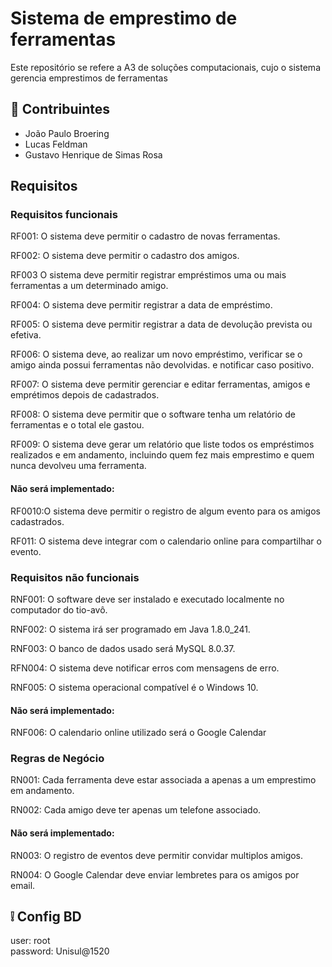# Sistema de emprestimo de ferramentas
Este repositório se refere a A3 de soluções computacionais, cujo o sistema gerencia emprestimos de ferramentas

## :construction_worker: Contribuintes
- João Paulo Broering
- Lucas Feldman
- Gustavo Henrique de Simas Rosa

## Requisitos
### Requisitos funcionais

RF001: O sistema deve permitir o cadastro de novas ferramentas.

RF002: O sistema deve permitir o cadastro dos amigos.

RF003 O sistema deve permitir registrar empréstimos uma ou mais ferramentas a um determinado amigo.

RF004: O sistema deve permitir registrar a data de empréstimo.

RF005: O sistema deve permitir registrar a data de devolução prevista ou efetiva.

RF006: O sistema deve, ao realizar um novo empréstimo, verificar se o amigo ainda possui ferramentas não devolvidas.
e notificar caso positivo.

RF007: O sistema deve permitir gerenciar e editar ferramentas, amigos e emprétimos depois de cadastrados.

RF008: O sistema deve permitir que o software tenha um relatório de ferramentas e o total ele gastou.

RF009: O sistema deve gerar um relatório que liste todos os empréstimos realizados e em andamento, incluindo quem fez mais emprestimo e quem nunca devolveu uma ferramenta.

#### Não será implementado:

RF0010:O sistema deve permitir o registro de algum evento para os amigos cadastrados.

RF011: O sistema deve integrar com o calendario online para compartilhar o evento.

### Requisitos não funcionais

RNF001: O software deve ser instalado e executado localmente no computador do tio-avô.

RNF002: O sistema irá ser programado em Java 1.8.0_241.

RNF003: O banco de dados usado será MySQL 8.0.37.

RFN004: O sistema deve notificar erros com mensagens de erro.

RNF005: O sistema operacional compatível é o Windows 10.

#### Não será implementado:

RNF006: O calendario online utilizado será o Google Calendar

### Regras de Negócio

RN001: Cada ferramenta deve estar associada a apenas a um emprestimo em andamento.

RN002: Cada amigo deve ter apenas um telefone associado.

#### Não será implementado:

RN003: O registro de eventos deve permitir convidar multiplos amigos.

RN004: O Google Calendar deve enviar lembretes para os amigos por email.

## :grey_exclamation: Config BD
user: root <br>
password: Unisul@1520
